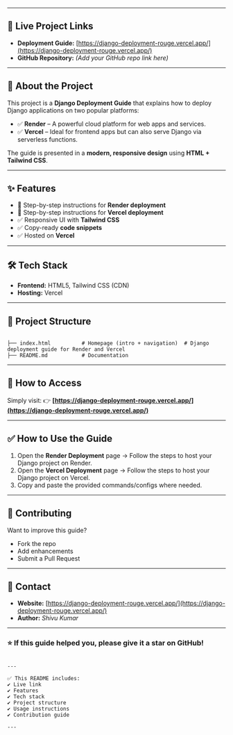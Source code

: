 
---

## 🔗 Live Project Links
- **Deployment Guide:** [https://django-deployment-rouge.vercel.app/](https://django-deployment-rouge.vercel.app/)
- **GitHub Repository:** *(Add your GitHub repo link here)*

---

## 📖 About the Project
This project is a **Django Deployment Guide** that explains how to deploy Django applications on two popular platforms:

- ✅ **Render** – A powerful cloud platform for web apps and services.
- ✅ **Vercel** – Ideal for frontend apps but can also serve Django via serverless functions.

The guide is presented in a **modern, responsive design** using **HTML + Tailwind CSS**.

---

## ✨ Features
- 📝 Step-by-step instructions for **Render deployment**
- 📝 Step-by-step instructions for **Vercel deployment**
- ✅ Responsive UI with **Tailwind CSS**
- ✅ Copy-ready **code snippets**
- ✅ Hosted on **Vercel**

---

## 🛠️ Tech Stack
- **Frontend:** HTML5, Tailwind CSS (CDN)
- **Hosting:** Vercel

---

## 📂 Project Structure
```

├── index.html          # Homepage (intro + navigation)  # Django deployment guide for Render and Vercel
├── README.md           # Documentation

```

---

## 🚀 How to Access
Simply visit:
👉 **[https://django-deployment-rouge.vercel.app/](https://django-deployment-rouge.vercel.app/)**

---

## ✅ How to Use the Guide
1. Open the **Render Deployment** page → Follow the steps to host your Django project on Render.
2. Open the **Vercel Deployment** page → Follow the steps to host your Django project on Vercel.
3. Copy and paste the provided commands/configs where needed.

---

## 🤝 Contributing
Want to improve this guide?  
- Fork the repo
- Add enhancements
- Submit a Pull Request

---

## 📧 Contact
- **Website:** [https://django-deployment-rouge.vercel.app/](https://django-deployment-rouge.vercel.app/)
- **Author:** *Shivu Kumar*


---

### ⭐ If this guide helped you, please give it a star on GitHub!
```

---

✅ This README includes:
✔ Live link
✔ Features
✔ Tech stack
✔ Project structure
✔ Usage instructions
✔ Contribution guide

---
